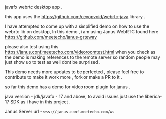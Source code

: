 


javafx webrtc desktop app .

this app uses the https://github.com/devopvoid/webrtc-java     library .

I have attempted to come up with a simplified demo on how to use the webrtc lib on desktop, In this demo ,  i am using Janus WebRTC found here https://github.com/meetecho/janus-gateway

please also test using this https://janus.conf.meetecho.com/videoroomtest.html when you check as the demo is making references to the remote server so random people may just show uo to test as well dont be surprised .



This demo needs more updates to be perfected , please feel free to contribute to make it work more , fork or make a PR to it .




so far this demo has a demo for video room plugin for janus .


java version - jdk/javafx - 17 and above, to avoid issues just use the liberica-17 SDK as i have in this project .

Janus Server url -   `wss://janus.conf.meetecho.com/ws`
















